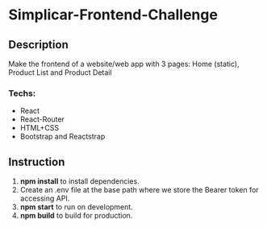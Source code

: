 # Simplicar-Frontend-Challenge

## Description

Make the frontend of a website/web app with 3 pages: Home (static), Product List and Product Detail

### Techs:

- React
- React-Router
- HTML+CSS
- Bootstrap and Reactstrap

## Instruction

1. **npm install** to install dependencies.
2. Create an .env file at the base path where we store the Bearer token for accessing API.
3. **npm start** to run on development.
4. **npm build** to build for production.
